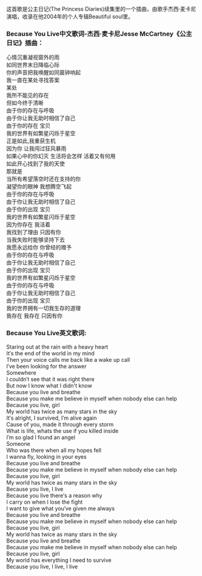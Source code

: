 

这首歌是公主日记(The Princess Diaries)续集里的一个插曲，由歌手杰西·麦卡尼演唱，收录在他2004年的个人专辑Beautiful
soul里。

### Because You Live中文歌词-杰西·麦卡尼Jesse McCartney《公主日记》插曲：

心情沉重凝视窗外的雨  
如同世界末日降临心际  
你的声音把我唤醒如同晨钟响起  
我一直在某处寻找答案  
某处  
我所不能见的存在  
但如今终于清晰  
由于你的存在与呼吸  
由于你让我无助时相信了自己  
由于你的存在 宝贝  
我的世界有如繁星闪烁于星空  
正是如此,我重获生机  
因为你 让我闯过狂风暴雨  
如果心中的你幻灭 生活将会怎样 活着又有何用  
如此开心找到了我的天使  
那就是  
当所有希望落空时还在支持的你  
凝望你的眼神 我想腾空飞起  
由于你的存在与呼吸  
由于你让我无助时相信了自己  
由于你的出现 宝贝  
我的世界有如繁星闪烁于星空  
因为你存在 我活着  
我找到了理由 只因有你  
当我失败时能够坚持下去  
我愿永远给你 你曾经的赠予  
由于你的存在与呼吸  
由于你让我无助时相信了自己  
由于你的出现 宝贝  
我的世界有如繁星闪烁于星空  
由于你的存在与呼吸  
由于你让我无助时相信了自己  
由于你的出现 宝贝  
我的世界拥有一切我生存的道理  
我存在 我存在 只因有你

### Because You Live英文歌词:

Staring out at the rain with a heavy heart  
It′s the end of the world in my mind  
Then your voice calls me back like a wake up call  
I′ve been looking for the answer  
Somewhere  
I couldn′t see that it was right there  
But now I know what I didn't know  
Because you live and breathe  
Because you make me believe in myself when nobody else can help  
Because you live, girl  
My world has twice as many stars in the sky  
It′s alright, I survived, I′m alive again  
Cause of you, made it through every storm  
What is life, whats the use if you killed inside  
I′m so glad I found an angel  
Someone  
Who was there when all my hopes fell  
I wanna fly, looking in your eyes  
Because you live and breathe  
Because you make me believe in myself when nobody else can help  
Because you live, girl  
My world has twice as many stars in the sky  
Because you live, I live  
Because you live there′s a reason why  
I carry on when I lose the fight  
I want to give what you′ve given me always  
Because you live and breathe  
Because you make me believe in myself when nobody else can help  
Because you live, girl  
My world has twice as many stars in the sky  
Because you live and breathe  
Because you make me believe in myself when nobody else can help  
Because you live, girl  
My world has everything I need to survive  
Because you live, I live, I live

